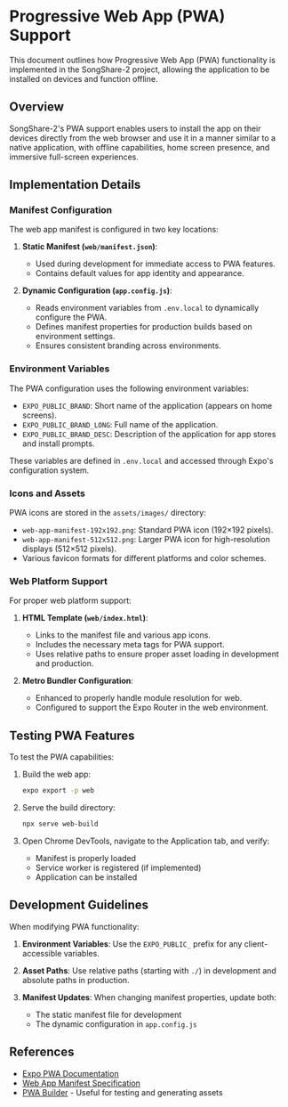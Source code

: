 # Progressive Web App (PWA) Support

This document outlines how Progressive Web App (PWA) functionality is implemented in the SongShare-2 project, allowing the application to be installed on devices and function offline.

## Overview

SongShare-2's PWA support enables users to install the app on their devices directly from the web browser and use it in a manner similar to a native application, with offline capabilities, home screen presence, and immersive full-screen experiences.

## Implementation Details

### Manifest Configuration

The web app manifest is configured in two key locations:

1. **Static Manifest (`web/manifest.json`)**:

   - Used during development for immediate access to PWA features.
   - Contains default values for app identity and appearance.

2. **Dynamic Configuration (`app.config.js`)**:
   - Reads environment variables from `.env.local` to dynamically configure the PWA.
   - Defines manifest properties for production builds based on environment settings.
   - Ensures consistent branding across environments.

### Environment Variables

The PWA configuration uses the following environment variables:

- `EXPO_PUBLIC_BRAND`: Short name of the application (appears on home screens).
- `EXPO_PUBLIC_BRAND_LONG`: Full name of the application.
- `EXPO_PUBLIC_BRAND_DESC`: Description of the application for app stores and install prompts.

These variables are defined in `.env.local` and accessed through Expo's configuration system.

### Icons and Assets

PWA icons are stored in the `assets/images/` directory:

- `web-app-manifest-192x192.png`: Standard PWA icon (192×192 pixels).
- `web-app-manifest-512x512.png`: Larger PWA icon for high-resolution displays (512×512 pixels).
- Various favicon formats for different platforms and color schemes.

### Web Platform Support

For proper web platform support:

1. **HTML Template (`web/index.html`)**:

   - Links to the manifest file and various app icons.
   - Includes the necessary meta tags for PWA support.
   - Uses relative paths to ensure proper asset loading in development and production.

2. **Metro Bundler Configuration**:
   - Enhanced to properly handle module resolution for web.
   - Configured to support the Expo Router in the web environment.

## Testing PWA Features

To test the PWA capabilities:

1. Build the web app:

   ```bash
   expo export -p web
   ```

2. Serve the build directory:

   ```bash
   npx serve web-build
   ```

3. Open Chrome DevTools, navigate to the Application tab, and verify:
   - Manifest is properly loaded
   - Service worker is registered (if implemented)
   - Application can be installed

## Development Guidelines

When modifying PWA functionality:

1. **Environment Variables**: Use the `EXPO_PUBLIC_` prefix for any client-accessible variables.

2. **Asset Paths**: Use relative paths (starting with `./`) in development and absolute paths in production.

3. **Manifest Updates**: When changing manifest properties, update both:
   - The static manifest file for development
   - The dynamic configuration in `app.config.js`

## References

- [Expo PWA Documentation](https://docs.expo.dev/guides/progressive-web-apps/)
- [Web App Manifest Specification](https://developer.mozilla.org/en-US/docs/Web/Manifest)
- [PWA Builder](https://www.pwabuilder.com/) - Useful for testing and generating assets
